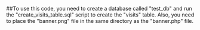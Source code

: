 ##To use this code, you need to create a database called "test_db" and 
run the "create_visits_table.sql" script to create the "visits" table.
Also, you need to place the "banner.png" file in the same directory as the "banner.php" file.
